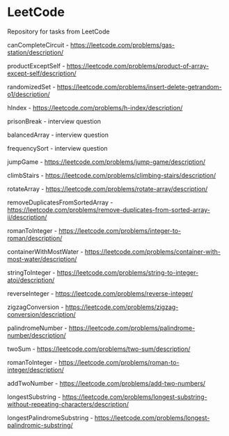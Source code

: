 # LeetCode
Repository for tasks from LeetCode

canCompleteCircuit - https://leetcode.com/problems/gas-station/description/

productExceptSelf - https://leetcode.com/problems/product-of-array-except-self/description/

randomizedSet - https://leetcode.com/problems/insert-delete-getrandom-o1/description/

hIndex - https://leetcode.com/problems/h-index/description/

prisonBreak - interview question

balancedArray - interview question

frequencySort - interview question

jumpGame - https://leetcode.com/problems/jump-game/description/

climbStairs - https://leetcode.com/problems/climbing-stairs/description/

rotateArray - https://leetcode.com/problems/rotate-array/description/

removeDuplicatesFromSortedArray - https://leetcode.com/problems/remove-duplicates-from-sorted-array-ii/description/

romanToInteger - https://leetcode.com/problems/integer-to-roman/description/

containerWithMostWater - https://leetcode.com/problems/container-with-most-water/description/

stringToInteger - https://leetcode.com/problems/string-to-integer-atoi/description/

reverseInteger - https://leetcode.com/problems/reverse-integer/

zigzagConversion - https://leetcode.com/problems/zigzag-conversion/description/

palindromeNumber - https://leetcode.com/problems/palindrome-number/description/

twoSum - https://leetcode.com/problems/two-sum/description/

romanToInteger - https://leetcode.com/problems/roman-to-integer/description/

addTwoNumber - https://leetcode.com/problems/add-two-numbers/

longestSubstring - https://leetcode.com/problems/longest-substring-without-repeating-characters/description/

longestPalindromeSubstring - https://leetcode.com/problems/longest-palindromic-substring/
